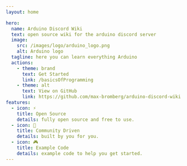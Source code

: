 ```yaml
---
layout: home

hero:
  name: Arduino Discord Wiki
  text: open source wiki for the arduino discord server
  image:
    src: /images/logo/arduino_logo.png
    alt: Arduino logo
  tagline: here you can learn everything Arduino
  actions:
    - theme: brand
      text: Get Started
      link: /basicsOfProgramming
    - theme: alt
      text: View on GitHub
      link: https://github.com/max-bromberg/arduino-discord-wiki
features:
  - icon: ⚡️
    title: Open Source
    details: fully open source and free to use.
  - icon: 🎉
    title: Community Driven
    details: built by you for you.
  - icon: 🎮
    title: Example Code
    details: example code to help you get started.
---
```

